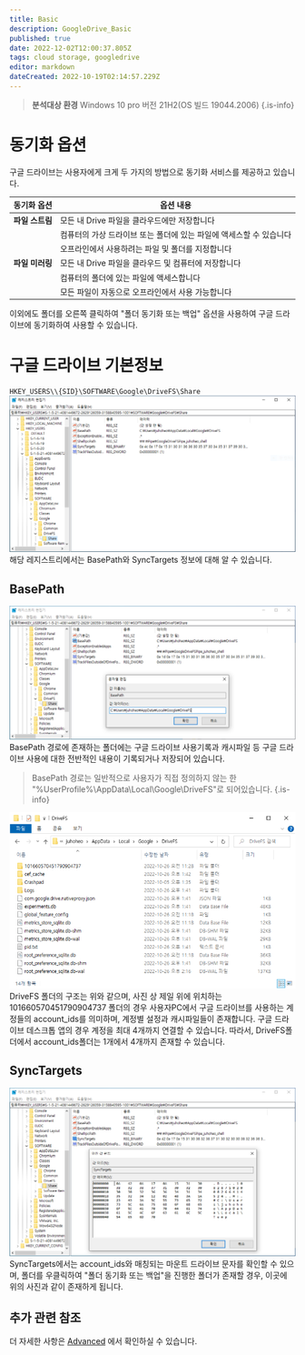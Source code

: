 ```yaml
---
title: Basic
description: GoogleDrive_Basic
published: true
date: 2022-12-02T12:00:37.805Z
tags: cloud storage, googledrive
editor: markdown
dateCreated: 2022-10-19T02:14:57.229Z
---
```


> **분석대상 환경**
> Windows 10 pro 버전 21H2(OS 빌드 19044.2006)
{.is-info}


# 동기화 옵션
구글 드라이브는 사용자에게 크게 두 가지의 방법으로 동기화 서비스를 제공하고 있습니다.

|동기화 옵션|옵션 내용|
|-|-|
|**파일 스트림**|모든 내 Drive 파일을 클라우드에만 저장합니다|
| |컴퓨터의 가상 드라이브 또는 폴더에 있는 파일에 액세스할 수 있습니다|
| |오프라인에서 사용하려는 파일 및 폴더를 지정합니다|
|**파일 미러링**|모든 내 Drive 파일을 클라우드 및 컴퓨터에 저장합니다|
| |컴퓨터의 폴더에 있는 파일에 액세스합니다|
| |모든 파일이 자동으로 오프라인에서 사용 가능합니다|
이외에도 폴더를 오른쪽 클릭하여 "폴더 동기화 또는 백업" 옵션을 사용하여 구글 드라이브에 동기화하여 사용할 수 있습니다.

# 구글 드라이브 기본정보

`HKEY_USERS\\{SID}\SOFTWARE\Google\DriveFS\Share`
![레지스트리1.png](/cloudstorage/googledrive/레지스트리1.png)
해당 레지스트리에서는 BasePath와 SyncTargets 정보에 대해 알 수 있습니다.

## BasePath
![basepath.png](/cloudstorage/googledrive/basepath.png)
BasePath 경로에 존재하는 폴더에는 구글 드라이브 사용기록과 캐시파일 등 구글 드라이브 사용에 대한 전반적인 내용이 기록되거나 저장되어 있습니다.
> BasePath 경로는 일반적으로 사용자가 직접 정의하지 않는 한 "%UserProfile%\AppData\Local\Google\DriveFS"로 되어있습니다.
{.is-info}

![basepath2.png](/cloudstorage/googledrive/basepath2.png)
DriveFS 폴더의 구조는 위와 같으며, 사진 상 제일 위에 위치하는 101660570451790904737 폴더의 경우 사용자PC에서 구글 드라이브를 사용하는 계정들의 account_ids를 의미하며, 계정별 설정과 캐시파일들이 존재합니다.
구글 드라이브 데스크톱 앱의 경우 계정을 최대 4개까지 연결할 수 있습니다.
따라서, DriveFS폴더에서 account_ids폴더는 1개에서 4개까지 존재할 수 있습니다.

## SyncTargets
![synctargets.png](/cloudstorage/googledrive/synctargets.png)
SyncTargets에서는 account_ids와 매칭되는 마운트 드라이브 문자를 확인할 수 있으며, 폴더를 우클릭하여 "폴더 동기화 또는 백업"을 진행한 폴더가 존재할 경우, 이곳에 위의 사진과 같이 존재하게 됩니다.

## 추가 관련 참조
더 자세한 사항은 [Advanced](/ko/Cloud_storage/GoogleDrive/Advanced) 에서 확인하실 수 있습니다.